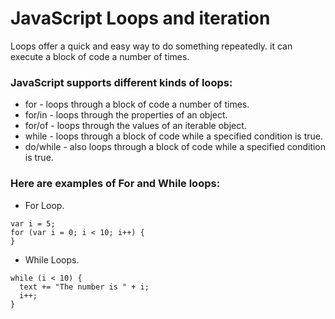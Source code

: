 # JavaScript Loops and iteration
Loops offer a quick and easy way to do something repeatedly. it can execute a block of code a number of times.

### JavaScript supports different kinds of loops:
+ for - loops through a block of code a number of times.
+ for/in - loops through the properties of an object.
+ for/of - loops through the values of an iterable object.
+ while - loops through a block of code while a specified condition is true.
+ do/while - also loops through a block of code while a specified condition is true.

### Here are examples of For and While loops:
* For Loop.
```
var i = 5;
for (var i = 0; i < 10; i++) {
}
```
* While Loops.
```
while (i < 10) {
  text += "The number is " + i;
  i++;
}
```